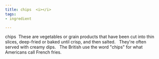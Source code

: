 ```yaml
---
title: chips  <i></i>
tags:
- ingredient

---
```

chips  These are vegetables or grain products that have been cut into thin slices, deep-fried or baked until crisp, and then salted.   They're often served with creamy dips.   The British use the word "chips" for what Americans call French fries.
